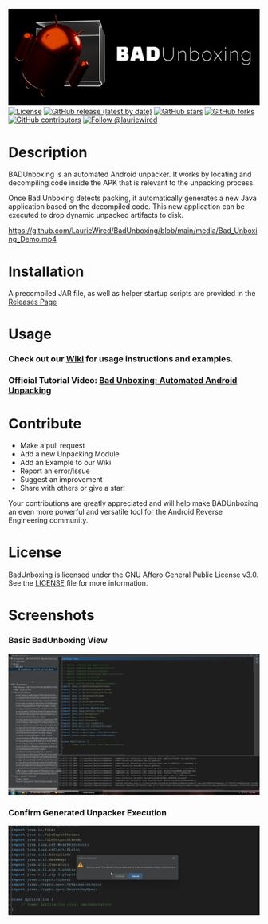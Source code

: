 ![BadUnboxing logo](https://github.com/LaurieWired/BadUnboxing/blob/main/media/bad_unboxing_logo.png)
[![License](https://img.shields.io/badge/License-AGPL%20v3-blue.svg)](https://www.gnu.org/licenses/agpl-3.0)
[![GitHub release (latest by date)](https://img.shields.io/github/v/release/LaurieWired/BadUnboxing)](https://github.com/LaurieWired/BadUnboxing/releases)
[![GitHub stars](https://img.shields.io/github/stars/LaurieWired/BadUnboxing)](https://github.com/LaurieWired/BadUnboxing/stargazers)
[![GitHub forks](https://img.shields.io/github/forks/LaurieWired/BadUnboxing)](https://github.com/LaurieWired/BadUnboxing/network/members)
[![GitHub contributors](https://img.shields.io/github/contributors/LaurieWired/BadUnboxing)](https://github.com/LaurieWired/BadUnboxing/graphs/contributors)
[![Follow @lauriewired](https://img.shields.io/twitter/follow/lauriewired?style=social)](https://twitter.com/lauriewired)

# Description

BADUnboxing is an automated Android unpacker. It works by locating and decompiling code inside the APK that is relevant to the unpacking process. 

Once Bad Unboxing detects packing, it automatically generates a new Java application based on the decompiled code. This new application can be executed to drop dynamic unpacked artifacts to disk.

https://github.com/LaurieWired/BadUnboxing/blob/main/media/Bad_Unboxing_Demo.mp4


# Installation

A precompiled JAR file, as well as helper startup scripts are provided in the [Releases Page](https://github.com/LaurieWired/BadUnboxing/releases/)


# Usage

### Check out our **[Wiki](https://github.com/LaurieWired/BadUnboxing/wiki/Usage)** for usage instructions and examples.

### Official Tutorial Video: [Bad Unboxing: Automated Android Unpacking](https://www.youtube.com/watch?v=8GbV3RWVo4A)


# Contribute
- Make a pull request
- Add a new Unpacking Module
- Add an Example to our Wiki
- Report an error/issue
- Suggest an improvement
- Share with others or give a star!

Your contributions are greatly appreciated and will help make BADUnboxing an even more powerful and versatile tool for the Android Reverse Engineering community.

# License

BadUnboxing is licensed under the GNU Affero General Public License v3.0. See the [LICENSE](https://www.gnu.org/licenses/agpl-3.0) file for more information.

# Screenshots

### Basic BadUnboxing View
![BadUnboxingMainWindow](https://github.com/LaurieWired/BadUnboxing/blob/main/media/Main_Window.png)

### Confirm Generated Unpacker Execution
![BadUnboxingUnpackerExecution](https://github.com/LaurieWired/BadUnboxing/blob/main/media/confirm_execution.png)
